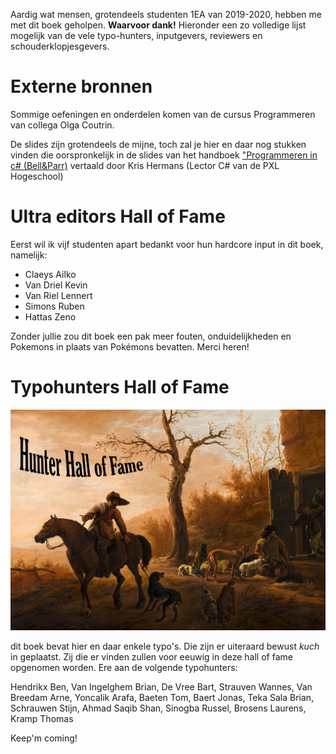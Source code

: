

Aardig wat mensen, grotendeels studenten 1EA van 2019-2020, hebben me met dit boek geholpen. **Waarvoor dank!** Hieronder een zo volledige lijst mogelijk van de vele typo-hunters, inputgevers, reviewers en schouderklopjesgevers.

# Externe bronnen
Sommige oefeningen en onderdelen komen van de cursus Programmeren van collega Olga Coutrin.

De slides zijn grotendeels de mijne, toch zal je hier en daar nog stukken vinden die oorspronkelijk in de slides van het handboek ["Programmeren in c# (Bell&Parr)](https://www.pearson.com/nl/nl_NL/hoger-onderwijs/catalogus/informatica/programmeren-in-c-3e-editie-met-mylab-nl.html) vertaald door Kris Hermans (Lector C# van de PXL Hogeschool)


# Ultra editors Hall of Fame

Eerst wil ik vijf studenten apart bedankt voor hun hardcore input in dit boek, namelijk:

* Claeys Ailko
* Van Driel Kevin
* Van Riel Lennert
* Simons Ruben
* Hattas Zeno

Zonder jullie zou dit boek een pak meer fouten, onduidelijkheden en Pokemons in plaats van Pokémons bevatten. Merci heren!

# Typohunters Hall of Fame

![Landscape with Hunters door Pieter Van Laer](../assets/0_intro/halloffame.png)

dit boek bevat hier en daar enkele typo's. Die zijn er uiteraard bewust *kuch* in geplaatst. Zij die er vinden zullen voor eeuwig in deze hall of fame opgenomen worden. Ere aan de volgende typohunters:

Hendrikx Ben, Van Ingelghem Brian, De Vree Bart, Strauven Wannes, Van Breedam Arne, Yoncalik Arafa, Baeten Tom, Baert Jonas, Teka Sala Brian, Schrauwen Stijn, Ahmad Saqib Shan, Sinogba Russel, Brosens Laurens, Kramp Thomas


Keep'm coming!
